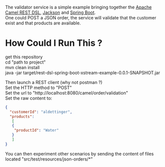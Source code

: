 The validator service is a simple example bringing together the [Apache Camel REST DSL](https://github.com/apache/camel/blob/master/camel-core/src/main/docs/rest-dsl.adoc), [Jackson](https://github.com/FasterXML/jackson-core) and [Spring Boot](https://projects.spring.io/spring-boot/).  
One could POST a JSON order, the service will validate that the customer exist and that products are available.

# How Could I Run This ?
get this repository  
cd "path to project"  
mvn clean install  
java -jar target/rest-dsl-spring-boot-xstream-example-0.0.1-SNAPSHOT.jar  

Then launch a REST client (why not postman ?)  
Set the HTTP method to "POST"  
Set the url to "http://localhost:8080/camel/order/validation"  
Set the raw content to:  
```json
{
  "customerId": "aldettinger",
  "products":
   [
   {
    "productId": "Water"
   }
   ]
}
```

You can then experiment other scenarios by sending the content of files located "src/test/resources/json-orders/*"
